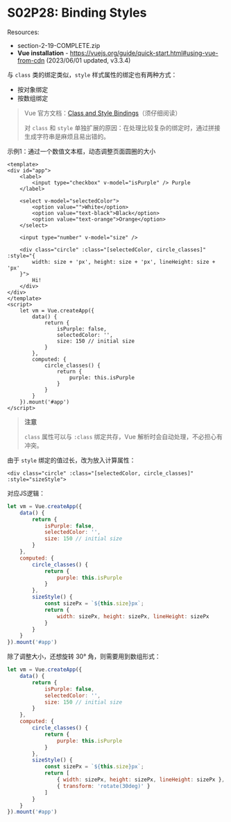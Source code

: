 # S02P28: Binding Styles

Resources:

- section-2-19-COMPLETE.zip
- **Vue installation** - https://vuejs.org/guide/quick-start.html#using-vue-from-cdn (2023/06/01 updated, v3.3.4)



与 `class` 类的绑定类似，`style` 样式属性的绑定也有两种方式：

- 按对象绑定
- 按数组绑定

> Vue 官方文档：[Class and Style Bindings](https://vuejs.org/guide/essentials/class-and-style.html)（须仔细阅读）
>
> 对 `class` 和 `style` 单独扩展的原因：在处理比较复杂的绑定时，通过拼接生成字符串是麻烦且易出错的。

示例1：通过一个数值文本框，动态调整页面圆圈的大小

```vue
<template>
<div id="app">
    <label>
        <input type="checkbox" v-model="isPurple" /> Purple
    </label>

    <select v-model="selectedColor">
        <option value="">White</option>
        <option value="text-black">Black</option>
        <option value="text-orange">Orange</option>
    </select>

    <input type="number" v-model="size" />

    <div class="circle" :class="[selectedColor, circle_classes]" :style="{ 
        width: size + 'px', height: size + 'px', lineHeight: size + 'px' 
    }">
        Hi!
    </div>
</div>
</template>
<script>
    let vm = Vue.createApp({
        data() {
            return { 
                isPurple: false,
                selectedColor: '',
                size: 150 // initial size
            }
        },
        computed: {
            circle_classes() {
                return {
                    purple: this.isPurple
                }
            }
        }
    }).mount('#app')
</script>
```

> **注意**
>
> `class` 属性可以与 `:class` 绑定共存，Vue 解析时会自动处理，不必担心有冲突。

由于 `style` 绑定的值过长，改为放入计算属性：

```vue
<div class="circle" :class="[selectedColor, circle_classes]" :style="sizeStyle">
```

对应JS逻辑：

```js
let vm = Vue.createApp({
    data() {
        return { 
            isPurple: false,
            selectedColor: '',
            size: 150 // initial size
        }
    },
    computed: {
        circle_classes() {
            return {
                purple: this.isPurple
            }
        },
        sizeStyle() {
            const sizePx = `${this.size}px`;
            return { 
                width: sizePx, height: sizePx, lineHeight: sizePx 
            }
        }
    }
}).mount('#app')
```

除了调整大小，还想旋转 30° 角，则需要用到数组形式：

```js
let vm = Vue.createApp({
    data() {
        return { 
            isPurple: false,
            selectedColor: '',
            size: 150 // initial size
        }
    },
    computed: {
        circle_classes() {
            return {
                purple: this.isPurple
            }
        },
        sizeStyle() {
            const sizePx = `${this.size}px`;
            return [
                { width: sizePx, height: sizePx, lineHeight: sizePx },
                { transform: 'rotate(30deg)' }
            ]
        }
    }
}).mount('#app')
```

